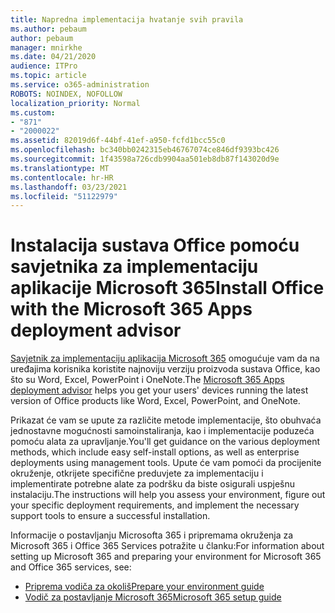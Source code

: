 ```yaml
---
title: Napredna implementacija hvatanje svih pravila
ms.author: pebaum
author: pebaum
manager: mnirkhe
ms.date: 04/21/2020
audience: ITPro
ms.topic: article
ms.service: o365-administration
ROBOTS: NOINDEX, NOFOLLOW
localization_priority: Normal
ms.custom:
- "871"
- "2000022"
ms.assetid: 82019d6f-44bf-41ef-a950-fcfd1bcc55c0
ms.openlocfilehash: bc340bb0242315eb46767074ce846df9393bc426
ms.sourcegitcommit: 1f43598a726cdb9904aa501eb8db87f143020d9e
ms.translationtype: MT
ms.contentlocale: hr-HR
ms.lasthandoff: 03/23/2021
ms.locfileid: "51122979"
---
```

# <a name="install-office-with-the-microsoft-365-apps-deployment-advisor"></a><span data-ttu-id="9bb00-102">Instalacija sustava Office pomoću savjetnika za implementaciju aplikacije Microsoft 365</span><span class="sxs-lookup"><span data-stu-id="9bb00-102">Install Office with the Microsoft 365 Apps deployment advisor</span></span>

<span data-ttu-id="9bb00-103">[Savjetnik za implementaciju aplikacija Microsoft 365](https://go.microsoft.com/fwlink/?linkid=2145748) omogućuje vam da na uređajima korisnika koristite najnoviju verziju proizvoda sustava Office, kao što su Word, Excel, PowerPoint i OneNote.</span><span class="sxs-lookup"><span data-stu-id="9bb00-103">The [Microsoft 365 Apps deployment advisor](https://go.microsoft.com/fwlink/?linkid=2145748) helps you get your users' devices running the latest version of Office products like Word, Excel, PowerPoint, and OneNote.</span></span>
  
<span data-ttu-id="9bb00-104">Prikazat će vam se upute za različite metode implementacije, što obuhvaća jednostavne mogućnosti samoinstaliranja, kao i implementacije poduzeća pomoću alata za upravljanje.</span><span class="sxs-lookup"><span data-stu-id="9bb00-104">You'll get guidance on the various deployment methods, which include easy self-install options, as well as enterprise deployments using management tools.</span></span> <span data-ttu-id="9bb00-105">Upute će vam pomoći da procijenite okruženje, otkrijete specifične preduvjete za implementaciju i implementirate potrebne alate za podršku da biste osigurali uspješnu instalaciju.</span><span class="sxs-lookup"><span data-stu-id="9bb00-105">The instructions will help you assess your environment, figure out your specific deployment requirements, and implement the necessary support tools to ensure a successful installation.</span></span>
  
<span data-ttu-id="9bb00-106">Informacije o postavljanju Microsofta 365 i pripremama okruženja za Microsoft 365 i Office 365 Services potražite u članku:</span><span class="sxs-lookup"><span data-stu-id="9bb00-106">For information about setting up Microsoft 365 and preparing your environment for Microsoft 365 and Office 365 services, see:</span></span>

- [<span data-ttu-id="9bb00-107">Priprema vodiča za okoliš</span><span class="sxs-lookup"><span data-stu-id="9bb00-107">Prepare your environment guide</span></span>](https://go.microsoft.com/fwlink/?linkid=2005213)
- [<span data-ttu-id="9bb00-108">Vodič za postavljanje Microsoft 365</span><span class="sxs-lookup"><span data-stu-id="9bb00-108">Microsoft 365 setup guide</span></span>](https://go.microsoft.com/fwlink/?linkid=2072646)
